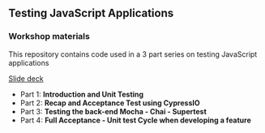 ## Testing JavaScript Applications

### Workshop materials

This repository contains code used in a 3 part series on testing JavaScript applications

[Slide deck](https://docs.google.com/presentation/d/1ZhxPease0hK577CkO0BzK5572Yw84msyiP-SPt-ok0M/edit?usp=sharing)

- Part 1: **Introduction and Unit Testing**
- Part 2: **Recap and Acceptance Test using CypressIO**
- Part 3: **Testing the back-end Mocha - Chai - Supertest**
- Part 4: **Full Acceptance - Unit test Cycle when developing a feature**
